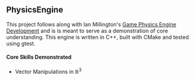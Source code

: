 ## PhysicsEngine

This project follows along with Ian Millington's [Game Physics Engine Development](https://www.amazon.com/Game-Physics-Engine-Development-Commercial-Grade/dp/0123819768) and is is meant to serve as a demonstration of core understanding. This engine is written in C++, built with CMake and tested using gtest.

#### Core Skills Demonstrated
- Vector Manipulations in $\mathbb{R}^3$

